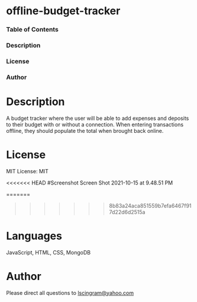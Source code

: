# offline-budget-tracker
### Table of Contents
### Description
### License
### Author
# Description
 A budget tracker where the user will be able to add expenses and deposits to their budget with or without a connection. When entering transactions offline, they should populate the total when brought back online.
# License
MIT License: MIT

<<<<<<< HEAD
#Screenshot
Screen Shot 2021-10-15 at 9.48.51 PM

=======
>>>>>>> 8b83a24aca851559b7efa6467f917d22d6d2515a
# Languages
JavaScript, HTML, CSS, MongoDB

# Author
Please direct all questions to lscingram@yahoo.com
